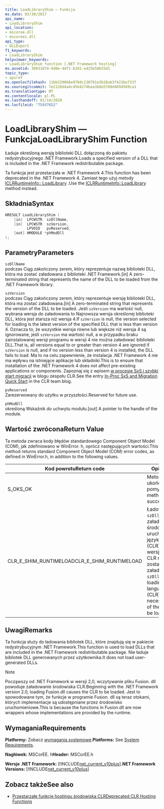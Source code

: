 ```yaml
---
title: LoadLibraryShim — Funkcja
ms.date: 03/30/2017
api_name:
- LoadLibraryShim
api_location:
- mscoree.dll
- mscoreei.dll
api_type:
- DLLExport
f1_keywords:
- LoadLibraryShim
helpviewer_keywords:
- LoadLibraryShim function [.NET Framework hosting]
ms.assetid: 30931874-4d0e-4df1-b3d1-e425b50655d1
topic_type:
- apiref
ms.openlocfilehash: 11bb220068e978dc130701e3b28ab3f421be7337
ms.sourcegitcommit: 7e2128d4a4c45b4274bea3b8e5760d4694569ca1
ms.translationtype: MT
ms.contentlocale: pl-PL
ms.lasthandoff: 01/14/2020
ms.locfileid: "75937652"
---
```

# <a name="loadlibraryshim-function"></a><span data-ttu-id="67986-102">LoadLibraryShim — Funkcja</span><span class="sxs-lookup"><span data-stu-id="67986-102">LoadLibraryShim Function</span></span>
<span data-ttu-id="67986-103">Ładuje określoną wersję biblioteki DLL dołączoną do pakietu redystrybucyjnego .NET Framework.</span><span class="sxs-lookup"><span data-stu-id="67986-103">Loads a specified version of a DLL that is included in the .NET Framework redistributable package.</span></span>  
  
 <span data-ttu-id="67986-104">Ta funkcja jest przestarzała w .NET Framework 4.</span><span class="sxs-lookup"><span data-stu-id="67986-104">This function has been deprecated in the .NET Framework 4.</span></span> <span data-ttu-id="67986-105">Zamiast tego użyj metody [ICLRRuntimeInfo:: LoadLibrary](../../../../docs/framework/unmanaged-api/hosting/iclrruntimeinfo-loadlibrary-method.md) .</span><span class="sxs-lookup"><span data-stu-id="67986-105">Use the [ICLRRuntimeInfo::LoadLibrary](../../../../docs/framework/unmanaged-api/hosting/iclrruntimeinfo-loadlibrary-method.md) method instead.</span></span>  
  
## <a name="syntax"></a><span data-ttu-id="67986-106">Składnia</span><span class="sxs-lookup"><span data-stu-id="67986-106">Syntax</span></span>  
  
```cpp  
HRESULT LoadLibraryShim (  
    [in]  LPCWSTR  szDllName,  
    [in]  LPCWSTR  szVersion,  
          LPVOID   pvReserved,  
    [out] HMODULE *phModDll  
);  
```  
  
## <a name="parameters"></a><span data-ttu-id="67986-107">Parametry</span><span class="sxs-lookup"><span data-stu-id="67986-107">Parameters</span></span>  
 `szDllName`  
 <span data-ttu-id="67986-108">podczas Ciąg zakończony zerem, który reprezentuje nazwę biblioteki DLL, która ma zostać załadowana z biblioteki .NET Framework.</span><span class="sxs-lookup"><span data-stu-id="67986-108">[in] A zero-terminated string that represents the name of the DLL to be loaded from the .NET Framework library.</span></span>  
  
 `szVersion`  
 <span data-ttu-id="67986-109">podczas Ciąg zakończony zerem, który reprezentuje wersję biblioteki DLL, która ma zostać załadowana.</span><span class="sxs-lookup"><span data-stu-id="67986-109">[in] A zero-terminated string that represents the version of the DLL to be loaded.</span></span> <span data-ttu-id="67986-110">Jeśli `szVersion` ma wartość null, wybrana wersja do załadowania to Najnowsza wersja określonej biblioteki DLL, która jest starsza niż wersja 4.</span><span class="sxs-lookup"><span data-stu-id="67986-110">If `szVersion` is null, the version selected for loading is the latest version of the specified DLL that is less than version 4.</span></span> <span data-ttu-id="67986-111">Oznacza to, że wszystkie wersje równe lub większe niż wersja 4 są ignorowane, jeśli `szVersion` ma wartość null, a w przypadku braku zainstalowanej wersji programu w wersji 4 nie można załadować biblioteki DLL.</span><span class="sxs-lookup"><span data-stu-id="67986-111">That is, all versions equal to or greater than version 4 are ignored if `szVersion` is null, and if no version less than version 4 is installed, the DLL fails to load.</span></span> <span data-ttu-id="67986-112">Ma to na celu zapewnienie, że instalacja .NET Framework 4 nie ma wpływu na istniejące aplikacje lub składniki.</span><span class="sxs-lookup"><span data-stu-id="67986-112">This is to ensure that installation of the .NET Framework 4 does not affect pre-existing applications or components.</span></span> <span data-ttu-id="67986-113">Zapoznaj się z wpisem [w procesie SxS i szybki start migracji](https://devblogs.microsoft.com/dotnet/in-proc-sxs-and-migration-quick-start/) w blogu zespołu CLR.</span><span class="sxs-lookup"><span data-stu-id="67986-113">See the entry [In-Proc SxS and Migration Quick Start](https://devblogs.microsoft.com/dotnet/in-proc-sxs-and-migration-quick-start/) in the CLR team blog.</span></span>  
  
 `pvReserved`  
 <span data-ttu-id="67986-114">Zarezerwowany do użytku w przyszłości.</span><span class="sxs-lookup"><span data-stu-id="67986-114">Reserved for future use.</span></span>  
  
 `phModDll`  
 <span data-ttu-id="67986-115">określoną Wskaźnik do uchwytu modułu.</span><span class="sxs-lookup"><span data-stu-id="67986-115">[out] A pointer to the handle of the module.</span></span>  
  
## <a name="return-value"></a><span data-ttu-id="67986-116">Wartość zwrócona</span><span class="sxs-lookup"><span data-stu-id="67986-116">Return Value</span></span>  
 <span data-ttu-id="67986-117">Ta metoda zwraca kody błędów standardowego Component Object Model (COM), jak zdefiniowano w WinError. h, oprócz następujących wartości.</span><span class="sxs-lookup"><span data-stu-id="67986-117">This method returns standard Component Object Model (COM) error codes, as defined in WinError.h, in addition to the following values.</span></span>  
  
|<span data-ttu-id="67986-118">Kod powrotu</span><span class="sxs-lookup"><span data-stu-id="67986-118">Return code</span></span>|<span data-ttu-id="67986-119">Opis</span><span class="sxs-lookup"><span data-stu-id="67986-119">Description</span></span>|  
|-----------------|-----------------|  
|<span data-ttu-id="67986-120">S_OK</span><span class="sxs-lookup"><span data-stu-id="67986-120">S_OK</span></span>|<span data-ttu-id="67986-121">Metoda została ukończona pomyślnie.</span><span class="sxs-lookup"><span data-stu-id="67986-121">The method completed successfully.</span></span>|  
|<span data-ttu-id="67986-122">CLR_E_SHIM_RUNTIMELOAD</span><span class="sxs-lookup"><span data-stu-id="67986-122">CLR_E_SHIM_RUNTIMELOAD</span></span>|<span data-ttu-id="67986-123">Ładowanie `szDllName` wymaga załadowania środowiska uruchomieniowego języka wspólnego (CLR), a niezbędna wersja środowiska CLR nie może zostać załadowana.</span><span class="sxs-lookup"><span data-stu-id="67986-123">Loading `szDllName` requires loading the common language runtime (CLR), and the necessary version of the CLR cannot be loaded.</span></span>|  
  
## <a name="remarks"></a><span data-ttu-id="67986-124">Uwagi</span><span class="sxs-lookup"><span data-stu-id="67986-124">Remarks</span></span>  
 <span data-ttu-id="67986-125">Ta funkcja służy do ładowania bibliotek DLL, które znajdują się w pakiecie redystrybucyjnym .NET Framework.</span><span class="sxs-lookup"><span data-stu-id="67986-125">This function is used to load DLLs that are included in the .NET Framework redistributable package.</span></span> <span data-ttu-id="67986-126">Nie ładuje bibliotek DLL generowanych przez użytkownika.</span><span class="sxs-lookup"><span data-stu-id="67986-126">It does not load user-generated DLLs.</span></span>  
  
> [!NOTE]
> <span data-ttu-id="67986-127">Począwszy od .NET Framework w wersji 2,0, wczytywanie pliku Fusion. dll powoduje załadowanie środowiska CLR.</span><span class="sxs-lookup"><span data-stu-id="67986-127">Beginning with the .NET Framework version 2.0, loading Fusion.dll causes the CLR to be loaded.</span></span> <span data-ttu-id="67986-128">Jest to spowodowane tym, że funkcje w programie Fusion. dll są teraz otokami, których implementacje są udostępniane przez środowisko uruchomieniowe.</span><span class="sxs-lookup"><span data-stu-id="67986-128">This is because the functions in Fusion.dll are now wrappers whose implementations are provided by the runtime.</span></span>  
  
## <a name="requirements"></a><span data-ttu-id="67986-129">Wymagania</span><span class="sxs-lookup"><span data-stu-id="67986-129">Requirements</span></span>  
 <span data-ttu-id="67986-130">**Platformy:** Zobacz [wymagania systemowe](../../../../docs/framework/get-started/system-requirements.md).</span><span class="sxs-lookup"><span data-stu-id="67986-130">**Platforms:** See [System Requirements](../../../../docs/framework/get-started/system-requirements.md).</span></span>  
  
 <span data-ttu-id="67986-131">**Nagłówek:** MSCorEE. h</span><span class="sxs-lookup"><span data-stu-id="67986-131">**Header:** MSCorEE.h</span></span>  
  
 <span data-ttu-id="67986-132">**Wersje .NET Framework:** [!INCLUDE[net_current_v10plus](../../../../includes/net-current-v10plus-md.md)]</span><span class="sxs-lookup"><span data-stu-id="67986-132">**.NET Framework Versions:** [!INCLUDE[net_current_v10plus](../../../../includes/net-current-v10plus-md.md)]</span></span>  
  
## <a name="see-also"></a><span data-ttu-id="67986-133">Zobacz także</span><span class="sxs-lookup"><span data-stu-id="67986-133">See also</span></span>

- [<span data-ttu-id="67986-134">Przestarzałe funkcje hostingu środowiska CLR</span><span class="sxs-lookup"><span data-stu-id="67986-134">Deprecated CLR Hosting Functions</span></span>](../../../../docs/framework/unmanaged-api/hosting/deprecated-clr-hosting-functions.md)
